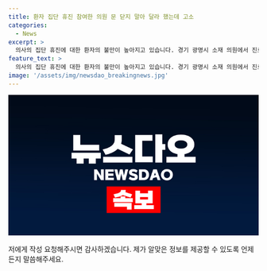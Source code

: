 ```yaml
---
title: 환자 집단 휴진 참여한 의원 문 닫지 말아 달라 했는데 고소
categories:
  - News
excerpt: >
  의사의 집단 휴진에 대한 환자의 불만이 높아지고 있습니다. 경기 광명시 소재 의원에서 진료를 받지 못한 A씨가 해당 의사를 의료법 위반으로 경찰에 고소했습니다. A씨는 휴진 수일 전에도 의사에게 문을 닫지 말아 달라고 부탁한 사실을 알렸으며, 부인의 간 이식 수술을 받은 환자임에도 불법 파업에 화가 나서 법적 처벌을 요구했습니다. 이번 사건으로 의료 현장의 문제점과 환자의 이익을 놓고 논의가 예상됩니다. (총 249자)  
feature_text: >
  의사의 집단 휴진에 대한 환자의 불만이 높아지고 있습니다. 경기 광명시 소재 의원에서 진료를 받지 못한 A씨가 해당 의사를 의료법 위반으로 경찰에 고소했습니다. A씨는 휴진 수일 전에도 의사에게 문을 닫지 말아 달라고 부탁한 사실을 알렸으며, 부인의 간 이식 수술을 받은 환자임에도 불법 파업에 화가 나서 법적 처벌을 요구했습니다. 이번 사건으로 의료 현장의 문제점과 환자의 이익을 놓고 논의가 예상됩니다. (총 249자)  
image: '/assets/img/newsdao_breakingnews.jpg'
---
```


<p><img src="/assets/img/newsdao_breakingnews.jpg" alt="firstkoreanews 속보" /></p>

<p>저에게 작성 요청해주시면 감사하겠습니다. 제가 알맞은 정보를 제공할 수 있도록 언제든지 말씀해주세요.</p>

